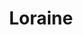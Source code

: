---
title: Loraine
date: 
draft: false

# descripcion
description : Redondo

materials: Plata 925

color: Cristal

dimensions: 2cm (largo)

code: 01-10-0062

type: "Aros"

categories: []

price: $3.480,00

price_eftvo: $2.955,00

# Images
# first image will be shown in the product page
images:
  # - image: "images/path_to_image"
  # La ubicacion de las imagenes es imagenes/Aros/Aros.Cristal Swarovski/01-10-0062-loraine
  - image: "./images/aros/cristal_swarovski/01-10-0062-redondo_a.JPG"
  - image: "./images/aros/cristal_swarovski/01-10-0062-redondo_b.JPG"
---